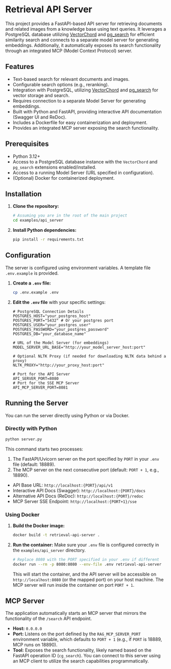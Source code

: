 # Retrieval API Server

This project provides a FastAPI-based API server for retrieving documents and related images from a knowledge base using text queries. It leverages a PostgreSQL database utilizing [VectorChord](https://github.com/tensorchord/VectorChord) and [pg_search](https://github.com/paradedb/paradedb/tree/dev/pg_search) for efficient similarity search and connects to a separate model server for generating embeddings. Additionally, it automatically exposes its search functionality through an integrated MCP (Model Context Protocol) server.

## Features

*   Text-based search for relevant documents and images.
*   Configurable search options (e.g., reranking).
*   Integration with PostgreSQL, utilizing [VectorChord](https://github.com/tensorchord/VectorChord) and [pg_search](https://github.com/paradedb/paradedb/tree/dev/pg_search) for vector storage and search.
*   Requires connection to a separate Model Server for generating embeddings.
*   Built with Python and FastAPI, providing interactive API documentation (Swagger UI and ReDoc).
*   Includes a Dockerfile for easy containerization and deployment.
*   Provides an integrated MCP server exposing the search functionality.

## Prerequisites

*   Python 3.12+
*   Access to a PostgreSQL database instance with the `VectorChord` and `pg_search` extensions enabled/installed.
*   Access to a running Model Server (URL specified in configuration).
*   (Optional) Docker for containerized deployment.

## Installation

1.  **Clone the repository:**
    ```bash
    # Assuming you are in the root of the main project
    cd examples/api_server
    ```

2.  **Install Python dependencies:**
    ```bash
    pip install -r requirements.txt
    ```

## Configuration

The server is configured using environment variables. A template file `.env.example` is provided.

1.  **Create a `.env` file:**
    ```bash
    cp .env.example .env
    ```

2.  **Edit the `.env` file** with your specific settings:

    ```dotenv
    # PostgreSQL Connection Details
    POSTGRES_HOST="your_postgres_host"
    POSTGRES_PORT="5432" # Or your postgres port
    POSTGRES_USER="your_postgres_user"
    POSTGRES_PASSWORD="your_postgres_password"
    POSTGRES_DB="your_database_name"

    # URL of the Model Server (for embeddings)
    MODEL_SERVER_URL_BASE="http://your_model_server_host:port"

    # Optional NLTK Proxy (if needed for downloading NLTK data behind a proxy)
    NLTK_PROXY="http://your_proxy_host:port"

    # Port for the API Server
    API_SERVER_PORT=8080
    # Port for the SSE MCP Server
    API_MCP_SERVER_PORT=8081
    ```

## Running the Server

You can run the server directly using Python or via Docker.

### Directly with Python

```bash
python server.py
```

This command starts two processes:
1.  The FastAPI/Uvicorn server on the port specified by `PORT` in your `.env` file (default: 18889).
2.  The MCP server on the next consecutive port (default: `PORT + 1`, e.g., 18890).

*   API Base URL: `http://localhost:{PORT}/api/v1`
*   Interactive API Docs (Swagger): `http://localhost:{PORT}/docs`
*   Alternative API Docs (ReDoc): `http://localhost:{PORT}/redoc`
*   MCP Server SSE Endpoint: `http://localhost:{PORT+1}/sse`

### Using Docker

1.  **Build the Docker image:**
    ```bash
    docker build -t retrieval-api-server .
    ```

2.  **Run the container:**
    Make sure your `.env` file is configured correctly in the `examples/api_server` directory.
    ```bash
    # Replace 8080 with the PORT specified in your .env if different
    docker run --rm -p 8080:8080 --env-file .env retrieval-api-server
    ```
    This will start the container, and the API server will be accessible on `http://localhost:8080` (or the mapped port) on your host machine. The MCP server will run inside the container on port `PORT + 1`.

## MCP Server

The application automatically starts an MCP server that mirrors the functionality of the `/search` API endpoint.

*   **Host:** `0.0.0.0`
*   **Port:** Listens on the port defined by the `RAG_MCP_SERVER_PORT` environment variable, which defaults to `PORT + 1` (e.g., if `PORT` is 18889, MCP runs on 18890).
*   **Tool:** Exposes the search functionality, likely named based on the FastAPI operation ID (`cg_search`). You can connect to this server using an MCP client to utilize the search capabilities programmatically.
